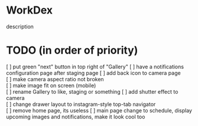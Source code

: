 # WorkDex

description

# TODO (in order of priority)
[ ] put green "next" button in top right of "Gallery"
[ ] have a notifications configuration page after staging page
[ ] add back icon to camera page  
[ ] make camera aspect ratio not broken  
[ ] make image fit on screen (mobile)  
[ ] rename Gallery to like, staging or something
[ ] add shutter effect to camera  
[ ] change drawer layout to instagram-style top-tab navigator  
[ ] remove home page, its useless
[ ] main page change to schedule, display upcoming images and notifications, make it look cool too
